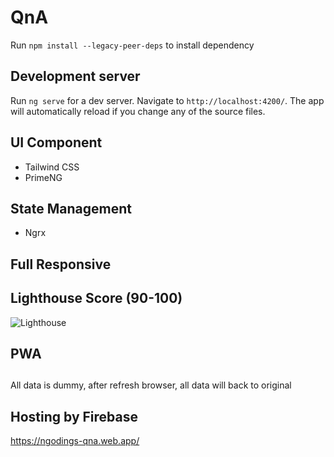# QnA

Run `npm install --legacy-peer-deps` to install dependency

## Development server

Run `ng serve` for a dev server. Navigate to `http://localhost:4200/`. The app will automatically reload if you change any of the source files.

## UI Component
- Tailwind CSS
- PrimeNG

## State Management
- Ngrx

## Full Responsive

## Lighthouse Score (90-100)
![Lighthouse](https://firebasestorage.googleapis.com/v0/b/mti-group-96.appspot.com/o/lighthouse.png?alt=media&token=2bab8d91-bc5b-4f8c-8b3a-fb2146513d94g)

## PWA

##
All data is dummy, after refresh browser, all data will back to original

## Hosting by Firebase
https://ngodings-qna.web.app/
